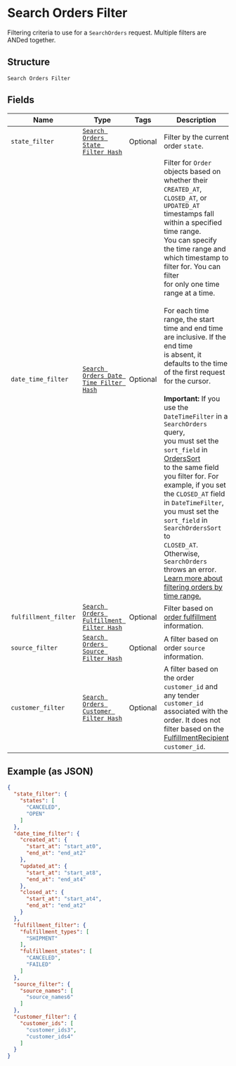 
# Search Orders Filter

Filtering criteria to use for a `SearchOrders` request. Multiple filters
are ANDed together.

## Structure

`Search Orders Filter`

## Fields

| Name | Type | Tags | Description |
|  --- | --- | --- | --- |
| `state_filter` | [`Search Orders State Filter Hash`](/doc/models/search-orders-state-filter.md) | Optional | Filter by the current order `state`. |
| `date_time_filter` | [`Search Orders Date Time Filter Hash`](/doc/models/search-orders-date-time-filter.md) | Optional | Filter for `Order` objects based on whether their `CREATED_AT`,<br>`CLOSED_AT`, or `UPDATED_AT` timestamps fall within a specified time range.<br>You can specify the time range and which timestamp to filter for. You can filter<br>for only one time range at a time.<br><br>For each time range, the start time and end time are inclusive. If the end time<br>is absent, it defaults to the time of the first request for the cursor.<br><br>__Important:__ If you use the `DateTimeFilter` in a `SearchOrders` query,<br>you must set the `sort_field` in [OrdersSort](/doc/models/search-orders-sort.md)<br>to the same field you filter for. For example, if you set the `CLOSED_AT` field<br>in `DateTimeFilter`, you must set the `sort_field` in `SearchOrdersSort` to<br>`CLOSED_AT`. Otherwise, `SearchOrders` throws an error.<br>[Learn more about filtering orders by time range.](https://developer.squareup.com/docs/orders-api/manage-orders#important-note-on-filtering-orders-by-time-range) |
| `fulfillment_filter` | [`Search Orders Fulfillment Filter Hash`](/doc/models/search-orders-fulfillment-filter.md) | Optional | Filter based on [order fulfillment](/doc/models/order-fulfillment.md) information. |
| `source_filter` | [`Search Orders Source Filter Hash`](/doc/models/search-orders-source-filter.md) | Optional | A filter based on order `source` information. |
| `customer_filter` | [`Search Orders Customer Filter Hash`](/doc/models/search-orders-customer-filter.md) | Optional | A filter based on the order `customer_id` and any tender `customer_id`<br>associated with the order. It does not filter based on the<br>[FulfillmentRecipient](/doc/models/order-fulfillment-recipient.md) `customer_id`. |

## Example (as JSON)

```json
{
  "state_filter": {
    "states": [
      "CANCELED",
      "OPEN"
    ]
  },
  "date_time_filter": {
    "created_at": {
      "start_at": "start_at0",
      "end_at": "end_at2"
    },
    "updated_at": {
      "start_at": "start_at8",
      "end_at": "end_at4"
    },
    "closed_at": {
      "start_at": "start_at4",
      "end_at": "end_at2"
    }
  },
  "fulfillment_filter": {
    "fulfillment_types": [
      "SHIPMENT"
    ],
    "fulfillment_states": [
      "CANCELED",
      "FAILED"
    ]
  },
  "source_filter": {
    "source_names": [
      "source_names6"
    ]
  },
  "customer_filter": {
    "customer_ids": [
      "customer_ids3",
      "customer_ids4"
    ]
  }
}
```

